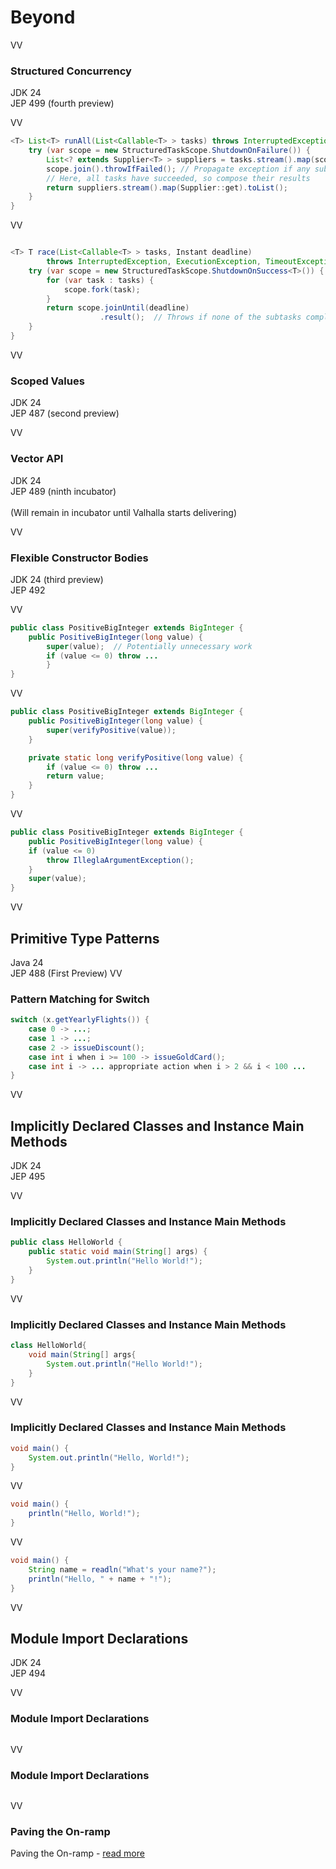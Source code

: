 # Beyond

VV

### Structured Concurrency

JDK 24  <br/>
JEP 499 (fourth preview)

VV


```java
<T> List<T> runAll(List<Callable<T> > tasks) throws InterruptedException, ExecutionException { 
	try (var scope = new StructuredTaskScope.ShutdownOnFailure()) {
		List<? extends Supplier<T> > suppliers = tasks.stream().map(scope::fork).toList();
		scope.join().throwIfFailed(); // Propagate exception if any subtask fails
		// Here, all tasks have succeeded, so compose their results
		return suppliers.stream().map(Supplier::get).toList();
	}
}
```

VV

```java

<T> T race(List<Callable<T> > tasks, Instant deadline) 
        throws InterruptedException, ExecutionException, TimeoutException {
    try (var scope = new StructuredTaskScope.ShutdownOnSuccess<T>()) {
        for (var task : tasks) {
            scope.fork(task);
        }
        return scope.joinUntil(deadline)
                    .result();  // Throws if none of the subtasks completed successfully
    }
}
```
VV

### Scoped Values

JDK 24  <br/>
JEP 487 (second preview)

VV

### Vector API

JDK 24 <br/>
JEP 489 (ninth incubator) <br/>
<br/>
(Will remain in incubator until Valhalla starts delivering)


VV


### Flexible Constructor Bodies

JDK 24 (third preview) <br/>
JEP 492

VV

```java
public class PositiveBigInteger extends BigInteger {
	public PositiveBigInteger(long value) {
		super(value);  // Potentially unnecessary work
		if (value <= 0) throw ...
		}
}
```

VV

```java
public class PositiveBigInteger extends BigInteger {
    public PositiveBigInteger(long value) {
        super(verifyPositive(value));
    }

    private static long verifyPositive(long value) {
        if (value <= 0) throw ...
        return value;
    }
}
```
VV


```java
public class PositiveBigInteger extends BigInteger {
	public PositiveBigInteger(long value) {
	if (value <= 0)
		throw IlleglaArgumentException();
	}
	super(value);
}
```
VV

## Primitive Type Patterns

Java 24<br/>
JEP 488 (First Preview)
VV

### Pattern Matching for Switch

```java
switch (x.getYearlyFlights()) {
    case 0 -> ...;
    case 1 -> ...;
    case 2 -> issueDiscount();
    case int i when i >= 100 -> issueGoldCard();
    case int i -> ... appropriate action when i > 2 && i < 100 ...
}
```
VV

## Implicitly Declared Classes and Instance Main Methods 

JDK 24 <br/>
JEP 495

VV

### Implicitly Declared Classes and Instance Main Methods

```java
public class HelloWorld {
	public static void main(String[] args) {
		System.out.println("Hello World!");
	}
}
```

VV


### Implicitly Declared Classes and Instance Main Methods

```java
class HelloWorld{
	void main(String[] args{
		System.out.println("Hello World!");
	}
}
```

VV

### Implicitly Declared Classes and Instance Main Methods

```java
void main() {
    System.out.println("Hello, World!");
}
```

VV

```java
void main() {
    println("Hello, World!");
}
```

VV

```java
void main() {
	String name = readln("What's your name?");
    println("Hello, " + name + "!");
}
```

VV

## Module Import Declarations 

JDK 24 <br/>
JEP 494

VV

### Module Import Declarations 

```java
```

VV

### Module Import Declarations 

```java
```

VV

### Paving the On-ramp


Paving the On-ramp - [read more](https://openjdk.org/projects/amber/design-notes/on-ramp)

